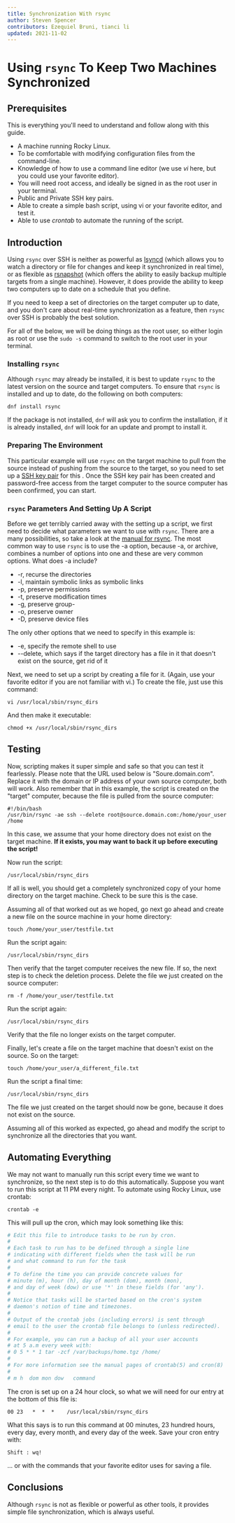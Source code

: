 ```yaml
---
title: Synchronization With rsync
author: Steven Spencer
contributors: Ezequiel Bruni, tianci li
updated: 2021-11-02
---
```


# Using `rsync` To Keep Two Machines Synchronized

## Prerequisites

This is everything you'll need to understand and follow along with this guide.

* A machine running Rocky Linux.
* To be comfortable with modifying configuration files from the command-line.
* Knowledge of how to use a command line editor (we use _vi_ here, but you could use your favorite editor).
* You will need root access, and ideally be signed in as the root user in your terminal.
* Public and Private SSH key pairs.
* Able to create a simple bash script, using vi or your favorite editor, and test it.
* Able to use _crontab_ to automate the running of the script.

## Introduction

Using `rsync` over SSH is neither as powerful as [lsyncd](../backup/mirroring_lsyncd.md) (which allows you to watch a directory or file for changes and keep it synchronized in real time), or as flexible as [rsnapshot](../backup/rsnapshot_backup.md) (which offers the ability to easily backup multiple targets from a single machine). However, it does provide the ability to keep two computers up to date on a schedule that you define.

If you need to keep a set of directories on the target computer up to date, and you don't care about real-time synchronization as a feature, then `rsync` over SSH is probably the best solution.

For all of the below, we will be doing things as the root user, so either login as root or use the `sudo -s` command to switch to the root user in your terminal.

### Installing `rsync`

Although `rsync` may already be installed, it is best to update `rsync` to the latest version on the source and target computers. To ensure that `rsync` is installed and up to date, do the following on both computers:

`dnf install rsync`

If the package is not installed, `dnf` will ask you to confirm the installation, if it is already installed, `dnf` will look for an update and prompt to install it.

### Preparing The Environment

This particular example will use `rsync` on the target machine to pull from the source instead of pushing from the source to the target, so you need to set up a [SSH key pair](../security/ssh_public_private_keys.md) for this . Once the SSH key pair has been created and password-free access from the target computer to the source computer has been confirmed, you can start.

### `rsync` Parameters And Setting Up A Script

Before we get terribly carried away with the setting up a script, we first need to decide what parameters we want to use with `rsync`. There are a many possibilities, so take a look at the [manual for rsync](https://linux.die.net/man/1/rsync). The most common way to use `rsync` is to use the -a option, because -a, or archive, combines a number of options into one and these are very common options. What does -a include?

* -r, recurse the directories
* -l, maintain symbolic links as symbolic links
* -p, preserve permissions
* -t, preserve modification times
* -g, preserve group-
* -o, preserve owner
* -D, preserve device files

The only other options that we need to specify in this example is:

* -e, specify the remote shell to use
* --delete, which says if the target directory has a file in it that doesn't exist on the source, get rid of it

Next, we need to set up a script by creating a file for it. (Again, use your favorite editor if you are not familiar with vi.) To create the file, just use this command:

`vi /usr/local/sbin/rsync_dirs`

And then make it executable:

`chmod +x /usr/local/sbin/rsync_dirs`

## Testing

Now, scripting makes it super simple and safe so that you can test it fearlessly. Please note that the URL used below is "Soure.domain.com". Replace it with the domain or IP address of your own source computer, both will work. Also remember that in this example, the script is created on the "target" computer, because the file is pulled from the source computer:

```
#!/bin/bash
/usr/bin/rsync -ae ssh --delete root@source.domain.com:/home/your_user /home
```
In this case, we assume that your home directory does not exist on the target machine. **If it exists, you may want to back it up before executing the script!**

Now run the script:

`/usr/local/sbin/rsync_dirs`

If all is well, you should get a completely synchronized copy of your home directory on the target machine. Check to be sure this is the case.

Assuming all of that worked out as we hoped, go next go ahead and create a new file on the source machine in your home directory:

`touch /home/your_user/testfile.txt`

Run the script again:

`/usr/local/sbin/rsync_dirs`

Then verify that the target computer receives the new file. If so, the next step is to check the deletion process. Delete the file we just created on the source computer:

`rm -f /home/your_user/testfile.txt`

Run the script again:

`/usr/local/sbin/rsync_dirs`

Verify that the file no longer exists on the target computer.

Finally, let's create a file on the target machine that doesn't exist on the source. So on the target:

`touch /home/your_user/a_different_file.txt`

Run the script a final time:

`/usr/local/sbin/rsync_dirs`

The file we just created on the target should now be gone, because it does not exist on the source.

Assuming all of this worked as expected, go ahead and modify the script to synchronize all the directories that you want.

## Automating Everything

We may not want to manually run this script every time we want to synchronize, so the next step is to do this automatically. Suppose you want to run this script at 11 PM every night. To automate using Rocky Linux, use crontab:

`crontab -e`

This will pull up the cron, which may look something like this:

```bash
# Edit this file to introduce tasks to be run by cron.
#
# Each task to run has to be defined through a single line
# indicating with different fields when the task will be run
# and what command to run for the task
#
# To define the time you can provide concrete values for
# minute (m), hour (h), day of month (dom), month (mon),
# and day of week (dow) or use '*' in these fields (for 'any').
#
# Notice that tasks will be started based on the cron's system
# daemon's notion of time and timezones.
#
# Output of the crontab jobs (including errors) is sent through
# email to the user the crontab file belongs to (unless redirected).
#
# For example, you can run a backup of all your user accounts
# at 5 a.m every week with:
# 0 5 * * 1 tar -zcf /var/backups/home.tgz /home/
#
# For more information see the manual pages of crontab(5) and cron(8)
#
# m h  dom mon dow   command
```
The cron is set up on a 24 hour clock, so what we will need for our entry at the bottom of this file is:

`00 23   *  *  *    /usr/local/sbin/rsync_dirs`

What this says is to run this command at 00 minutes, 23 hundred hours, every day, every month, and every day of the week. Save your cron entry with:

`Shift : wq!`

... or with the commands that your favorite editor uses for saving a file.

## Conclusions

Although `rsync` is not as flexible or powerful as other tools, it provides simple file synchronization, which is always useful.
